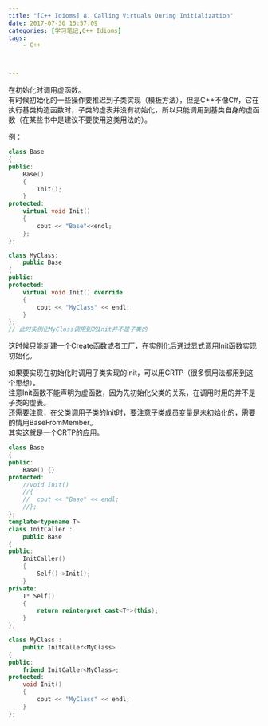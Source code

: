 ```yaml
---
title: "[C++ Idioms] 8. Calling Virtuals During Initialization"
date: 2017-07-30 15:57:09
categories: [学习笔记,C++ Idioms]
tags:
    - C++



---
```

在初始化时调用虚函数。<!--more-->  
有时候初始化的一些操作要推迟到子类实现（模板方法），但是C++不像C#，它在执行基类构造函数时，子类的虚表并没有初始化，所以只能调用到基类自身的虚函数（在某些书中是建议不要使用这类用法的）。

例：
```cpp
class Base
{
public:
	Base()
	{
		Init();
	}
protected:
	virtual void Init()
	{
		cout << "Base"<<endl;
	};
};

class MyClass:
	public Base
{
public:
protected:
	virtual void Init() override
	{
		cout << "MyClass" << endl;
	}
};
// 此时实例化MyClass调用到的Init并不是子类的
```
这时候只能新建一个Create函数或者工厂，在实例化后通过显式调用Init函数实现初始化。  

如果要实现在初始化时调用子类实现的Init，可以用CRTP（很多惯用法都用到这个思想）。  
注意Init函数不能声明为虚函数，因为先初始化父类的关系，在调用时用的并不是子类的虚表。  
还需要注意，在父类调用子类的Init时，要注意子类成员变量是未初始化的，需要酌情用BaseFromMember。  
其实这就是一个CRTP的应用。  

```cpp
class Base
{
public:
	Base() {}
protected:
	//void Init()
	//{
	//	cout << "Base" << endl;
	//};
};
template<typename T>
class InitCaller :
	public Base
{
public:
	InitCaller()
	{
		Self()->Init();
	}
private:
	T* Self()
	{
		return reinterpret_cast<T*>(this);
	}
};

class MyClass :
	public InitCaller<MyClass>
{
public:
	friend InitCaller<MyClass>;
protected:
	void Init()
	{
		cout << "MyClass" << endl;
	}
};
```
